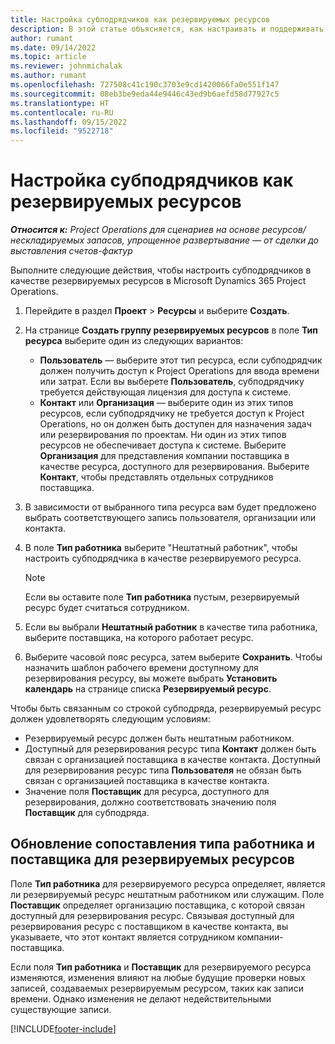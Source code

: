 ```yaml
---
title: Настройка субподрядчиков как резервируемых ресурсов
description: В этой статье объясняется, как настраивать и поддерживать ресурсы субподрядчиков, созданные из пользователей и контактов в системе, чтобы их можно было связать с субподрядами в Microsoft Dynamics 365 Project Operations.
author: rumant
ms.date: 09/14/2022
ms.topic: article
ms.reviewer: johnmichalak
ms.author: rumant
ms.openlocfilehash: 727508c41c190c3703e9cd1420066fa0e551f147
ms.sourcegitcommit: 08eb3be9eda44e9446c43ed9b6aefd58d77927c5
ms.translationtype: HT
ms.contentlocale: ru-RU
ms.lasthandoff: 09/15/2022
ms.locfileid: "9522718"
---
```

# <a name="set-up-subcontractors-as-bookable-resources"></a>Настройка субподрядчиков как резервируемых ресурсов

_**Относится к:** Project Operations для сценариев на основе ресурсов/нескладируемых запасов, упрощенное развертывание — от сделки до выставления счетов-фактур_

Выполните следующие действия, чтобы настроить субподрядчиков в качестве резервируемых ресурсов в Microsoft Dynamics 365 Project Operations.

1. Перейдите в раздел **Проект** \> **Ресурсы** и выберите **Создать**.
2. На странице **Создать группу резервируемых ресурсов** в поле **Тип ресурса** выберите один из следующих вариантов:

    - **Пользователь** — выберите этот тип ресурса, если субподрядчик должен получить доступ к Project Operations для ввода времени или затрат. Если вы выберете **Пользователь**, субподрядчику требуется действующая лицензия для доступа к системе.
    - **Контакт** или **Организация** — выберите один из этих типов ресурсов, если субподрядчику не требуется доступ к Project Operations, но он должен быть доступен для назначения задач или резервирования по проектам. Ни один из этих типов ресурсов не обеспечивает доступа к системе. Выберите **Организация** для представления компании поставщика в качестве ресурса, доступного для резервирования. Выберите **Контакт**, чтобы представлять отдельных сотрудников поставщика.

3. В зависимости от выбранного типа ресурса вам будет предложено выбрать соответствующего запись пользователя, организации или контакта.
4. В поле **Тип работника** выберите "Нештатный работник", чтобы настроить субподрядчика в качестве резервируемого ресурса.

    > [!NOTE]
    > Если вы оставите поле **Тип работника** пустым, резервируемый ресурс будет считаться сотрудником.

5. Если вы выбрали **Нештатный работник** в качестве типа работника, выберите поставщика, на которого работает ресурс.
6. Выберите часовой пояс ресурса, затем выберите **Сохранить**. Чтобы назначить шаблон рабочего времени доступному для резервирования ресурсу, вы можете выбрать **Установить календарь** на странице списка **Резервируемый ресурс**.

Чтобы быть связанным со строкой субподряда, резервируемый ресурс должен удовлетворять следующим условиям:

- Резервируемый ресурс должен быть нештатным работником.
- Доступный для резервирования ресурс типа **Контакт** должен быть связан с организацией поставщика в качестве контакта. Доступный для резервирования ресурс типа **Пользователя** не обязан быть связан с организацией поставщика в качестве контакта.
- Значение поля **Поставщик** для ресурса, доступного для резервирования, должно соответствовать значению поля **Поставщик** для субподряда.

## <a name="update-the-type-of-worker-and-vendor-mapping-for-bookable-resources"></a>Обновление сопоставления типа работника и поставщика для резервируемых ресурсов

Поле **Тип работника** для резервируемого ресурса определяет, является ли резервируемый ресурс нештатным работником или служащим. Поле **Поставщик** определяет организацию поставщика, с которой связан доступный для резервирования ресурс. Связывая доступный для резервирования ресурс с поставщиком в качестве контакта, вы указываете, что этот контакт является сотрудником компании-поставщика.

Если поля **Тип работника** и **Поставщик** для резервируемого ресурса изменяются, изменения влияют на любые будущие проверки новых записей, создаваемых резервируемым ресурсом, таких как записи времени. Однако изменения не делают недействительными существующие записи.

[!INCLUDE[footer-include](../../includes/footer-banner.md)]
